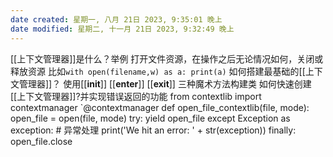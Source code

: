 ```yaml
---
date created: 星期一, 八月 21日 2023, 9:35:01 晚上
date modified: 星期二, 十一月 21日 2023, 9:32:49 晚上
---
```

[[上下文管理器]]是什么？举例
	打开文件资源，在操作之后无论情况如何，关闭或释放资源
	比如`with open(filename,w) as a:
		print(a)`
如何搭建最基础的[[上下文管理器]]？
	使用[[__init__]] [[__enter__]] [[__exit__]] 三种魔术方法构建类
如何快速创建[[上下文管理器]]?并实现错误返回的功能
	from contextlib import contextmanager
	`@contextmanager
	def open_file_contextlib(file, mode):
	    open_file = open(file, mode)
	    try:
	        yield open_file
	    except Exception as exception:  # 异常处理
	        print('We hit an error: ' + str(exception))
	    finally:
	        open_file.close